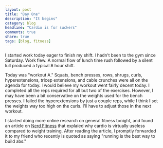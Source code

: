 ```yaml
---
layout: post
title: "Day One"
description: "It begins"
category: blog
headline: "Cardio is for suckers"
comments: true
share: true
tags: [blog, fitness]
---
```

I started work today eager to finish my shift.  I hadn't been to the gym since Saturday.  Work flew.  A normal flow of lunch time rush followed by a silent lull produced a typical 8 hour shift.

Today was "workout A."  Squats, bench presses, rows, shrugs, curls, hyperextensions, tricep extensions, and cable crunches were all on the agenda for today.  I would believe my workout went fairly decent today.  I completed all the reps required for all but two of the exercises.  However, I may have been a bit conservative on the weights used for the bench presses.  I failed the hyperextensions by just a couple reps, while I think I set the weights way too high on the curls.  I'll have to adjust those in the next workout.

I started doing more online research on general fitness tonight, and found an article on [Nerd Fitness](http://www.nerdfitness.com/blog/2010/02/01/what-burns-more-calories-cardio-intervals-or-weight-training/) that explaied why cardio is virtually useless compared to weight training.  After reading the article, I promptly forwarded it to my friend who recently is quoted as saying "running is the best way to build abs."
